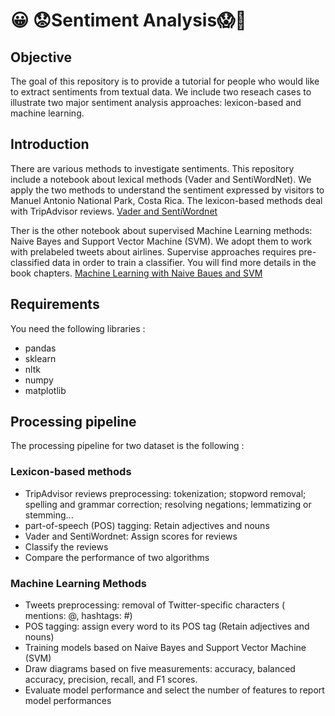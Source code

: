 # 😀 😟Sentiment Analysis😱😤
## Objective
The goal of this repository is to provide a tutorial for people who would like to extract sentiments from textual data. We include two reseach cases to illustrate two major sentiment analysis approaches: lexicon-based and machine learning.

## Introduction
There are various methods to investigate sentiments. This repository include a notebook about lexical methods (Vader and SentiWordNet). We apply the two methods to understand the sentiment expressed by visitors to Manuel Antonio National Park, Costa Rica. The lexicon-based methods deal with TripAdvisor reviews.
[Vader and SentiWordnet](https://github.com/luyuwang1993/Sentiment-Analysis/blob/dev-sentiment/Vader-and-SentiWordnet.ipynb "Vader and SentiWordnet")

Ther is the other notebook about supervised Machine Learning methods: Naive Bayes and Support Vector Machine (SVM). We adopt them to work with prelabeled tweets about airlines. Supervise approaches requires pre-classified data in order to train a classifier. You will find more details in the book chapters.
[Machine Learning with Naive Baues and SVM](https://github.com/luyuwang1993/Sentiment-Analysis/blob/dev-sentiment/Model-Train.ipynb "Model-Train.ipynb")

## Requirements
You need the following libraries :
- pandas
- sklearn
- nltk
- numpy
- matplotlib

## Processing pipeline
The processing pipeline for two dataset is the following :

### Lexicon-based methods
- TripAdvisor reviews preprocessing: tokenization; stopword removal; spelling and grammar correction; resolving negations; lemmatizing or stemming...
- part-of-speech (POS) tagging: Retain adjectives and nouns
- Vader and SentiWordnet: Assign scores for reviews
- Classify the reviews
- Compare the performance of two algorithms

### Machine Learning Methods
- Tweets preprocessing: removal of Twitter-specific characters ( mentions: @, hashtags: #)
- POS tagging: assign every word to its POS tag (Retain adjectives and nouns)
- Training models based on Naive Bayes and Support Vector Machine (SVM)
- Draw diagrams based on five measurements: accuracy, balanced accuracy, precision, recall, and F1 scores.
- Evaluate model performance and select the number of features to report model performances
